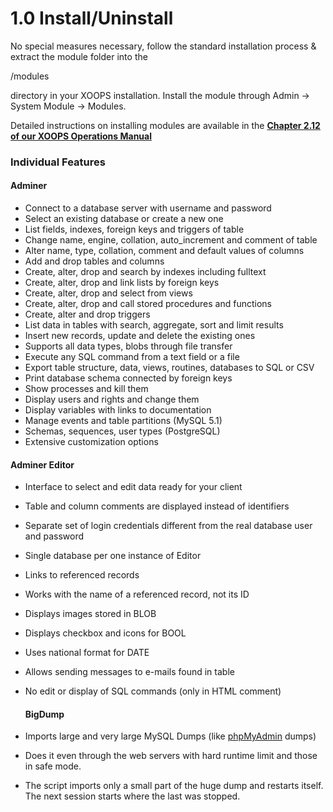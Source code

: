 # 1.0 Install\/Uninstall

No special measures necessary, follow the standard installation process & extract the module folder into the

\/modules

directory in your XOOPS installation. Install the module through Admin -&gt; System Module -&gt; Modules.

Detailed instructions on installing modules are available in the [**Chapter 2.12 of our XOOPS Operations Manual**](https://www.gitbook.com/book/xoops/xoops-operations-guide/)

### Individual Features

#### Adminer

* Connect to a database server with username and password
* Select an existing database or create a new one
* List fields, indexes, foreign keys and triggers of table
* Change name, engine, collation, auto\_increment and comment of table
* Alter name, type, collation, comment and default values of columns
* Add and drop tables and columns
* Create, alter, drop and search by indexes including fulltext
* Create, alter, drop and link lists by foreign keys
* Create, alter, drop and select from views
* Create, alter, drop and call stored procedures and functions
* Create, alter and drop triggers
* List data in tables with search, aggregate, sort and limit results
* Insert new records, update and delete the existing ones
* Supports all data types, blobs through file transfer
* Execute any SQL command from a text field or a file
* Export table structure, data, views, routines, databases to SQL or CSV
* Print database schema connected by foreign keys
* Show processes and kill them
* Display users and rights and change them
* Display variables with links to documentation
* Manage events and table partitions \(MySQL 5.1\)
* Schemas, sequences, user types \(PostgreSQL\)
* Extensive customization options 

#### Adminer Editor

* Interface to select and edit data ready for your client
* Table and column comments are displayed instead of identifiers
* Separate set of login credentials different from the real database user and password
* Single database per one instance of Editor
* Links to referenced records
* Works with the name of a referenced record, not its ID
* Displays images stored in BLOB
* Displays checkbox and icons for BOOL
* Uses national format for DATE
* Allows sending messages to e-mails found in table
* No edit or display of SQL commands \(only in HTML comment\)

  #### BigDump


* Imports large and very large MySQL Dumps \(like [phpMyAdmin](http://www.phpmyadmin.net/) dumps\) 
* Does it even through the web servers with hard runtime limit and those in safe mode. 
* The script imports only a small part of the huge dump and restarts itself. The next session starts where the last was stopped. 

